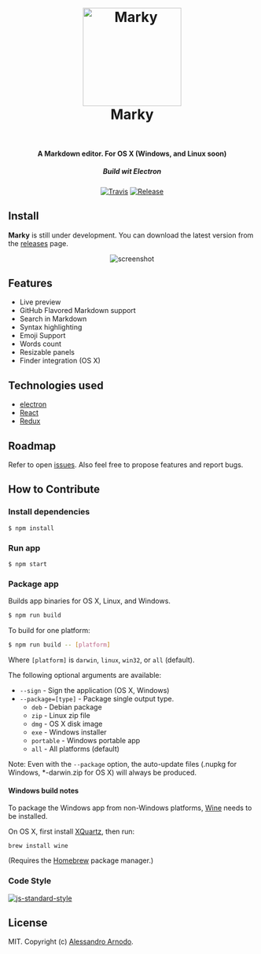 <h1 align="center">
  <br>
  <a href="https://github.com/vesparny/marky"><img src="https://cloud.githubusercontent.com/assets/82070/14968420/fd7960b4-10bc-11e6-80ef-a7eb63fb1677.png" alt="Marky" width="200"></a>
  <br>
  Marky
  <br>
  <br>
</h1>

<h4 align="center">A Markdown editor. For OS X (Windows, and Linux soon)</h4>
<h5 align="center">Build wit Electron</h5>


<p align="center">
  <a href="https://travis-ci.org/vesparny/marky"><img src="https://img.shields.io/travis/vesparny/marky/master.svg" alt="Travis"></a>
  <a href="https://github.com/vesparny/marky/releases"><img src="https://img.shields.io/github/release/vesparny/marky.svg" alt="Release"></a>
</p>

## Install

**Marky** is still under development. You can download the latest version from the [releases](https://github.com/vesparny/marky/releases) page.


<p align="center">
  <img src="https://cloud.githubusercontent.com/assets/82070/14969062/8ad12e30-10c0-11e6-8537-002630cb2e6a.gif" style="max-width:100%" alt="screenshot" align="center">
</p>

## Features

* Live preview
* GitHub Flavored Markdown support
* Search in Markdown
* Syntax highlighting
* Emoji Support
* Words count
* Resizable panels
* Finder integration (OS X)

## Technologies used

* [electron](https://github.com/electron/electron)
* [React](https://facebook.github.io/react/)
* [Redux](https://github.com/reactjs/redux/)

## Roadmap

Refer to open [issues](https://github.com/vesparny/marky/issues). Also feel free to propose features and report bugs.

## How to Contribute

### Install dependencies

```
$ npm install
```

### Run app

```
$ npm start
```

### Package app

Builds app binaries for OS X, Linux, and Windows.

```bash
$ npm run build
```

To build for one platform:

```bash
$ npm run build -- [platform]
```

Where `[platform]` is `darwin`, `linux`, `win32`, or `all` (default).

The following optional arguments are available:

- `--sign` - Sign the application (OS X, Windows)
- `--package=[type]` - Package single output type.
   - `deb` - Debian package
   - `zip` - Linux zip file
   - `dmg` - OS X disk image
   - `exe` - Windows installer
   - `portable` - Windows portable app
   - `all` - All platforms (default)

Note: Even with the `--package` option, the auto-update files (.nupkg for Windows, *-darwin.zip for OS X) will always be produced.

#### Windows build notes

To package the Windows app from non-Windows platforms, [Wine](https://www.winehq.org/) needs
to be installed.

On OS X, first install [XQuartz](http://www.xquartz.org/), then run:

```
brew install wine
```

(Requires the [Homebrew](http://brew.sh/) package manager.)

### Code Style

[![js-standard-style](https://cdn.rawgit.com/feross/standard/master/badge.svg)](https://github.com/feross/standard)

## License

MIT. Copyright (c) [Alessandro Arnodo](https://alessandro.arnodo.net).
